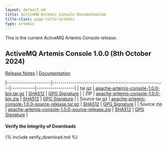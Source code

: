 ```yaml
---
layout: default_md
title: ActiveMQ Artemis Console Documentation
title-class: page-title-artemis
type: artemis
---
```


This is the current ActiveMQ Artemis Console release.

## ActiveMQ Artemis Console 1.0.0 (8th October 2024)

[Release Notes](https://issues.apache.org/jira/projects/ARTEMIS/versions/12354639) \| [Documentation](../documentation)


|----------------------|--------------------------------------------------------|------------|-------------------|
| tar.gz               | [apache-artemis-console-1.0.0-bin.tar.gz](https://downloads.apache.org/activemq/activemq-artemis-console/1.0.0/apache-artemis-console-1.0.0-bin.tar.gz) | [SHA512](https://downloads.apache.org/activemq/activemq-artemis-console/1.0.0/apache-artemis-console-1.0.0-bin.tar.gz.sha512) | [GPG Signature](https://downloads.apache.org/activemq/activemq-artemis-console/1.0.0/apache-artemis-console-1.0.0-bin.tar.gz.asc) |
| ZIP                  | [apache-artemis-console-1.0.0-bin.zip](https://downloads.apache.org/activemq/activemq-artemis-console/1.0.0/apache-artemis-console-1.0.0-bin.zip)               | [SHA512](https://downloads.apache.org/activemq/activemq-artemis-console/1.0.0/apache-artemis-console-1.0.0-bin.zip.sha512) | [GPG Signature](https://downloads.apache.org/activemq/activemq-artemis-console/1.0.0/apache-artemis-console-1.0.0-bin.zip.asc) |
| Source tar.gz  | [apache-artemis-console-1.0.0-source-release.tar.gz](https://downloads.apache.org/activemq/activemq-artemis-console/1.0.0/apache-artemis-console-1.0.0-source-release.tar.gz) | [SHA512](https://downloads.apache.org/activemq/activemq-artemis-console/1.0.0/apache-artemis-console-1.0.0-source-release.tar.gz.sha512) | [GPG Signature](https://downloads.apache.org/activemq/activemq-artemis-console/1.0.0/apache-artemis-console-1.0.0-source-release.tar.gz.asc) |
| Source zip  | [apache-artemis-console-1.0.0-source-release.zip](https://downloads.apache.org/activemq/activemq-artemis-console/1.0.0/apache-artemis-console-1.0.0-source-release.zip) | [SHA512](https://downloads.apache.org/activemq/activemq-artemis-console/1.0.0/apache-artemis-console-1.0.0-source-release.zip.sha512) | [GPG Signature](https://downloads.apache.org/activemq/activemq-artemis-console/1.0.0/apache-artemis-console-1.0.0-source-release.zip.asc) |


#### Verify the Integrity of Downloads

{% include verify_download.md %}